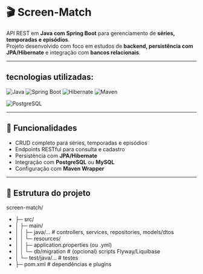 # 🎬 Screen-Match

API REST em **Java com Spring Boot** para gerenciamento de **séries, temporadas e episódios**.  
Projeto desenvolvido com foco em estudos de **backend, persistência com JPA/Hibernate** e integração com **bancos relacionais**.

---

## tecnologias utilizadas:

![Java](https://img.shields.io/badge/Java-ED8B00?logo=openjdk&logoColor=white)
![Spring Boot](https://img.shields.io/badge/Spring%20Boot-6DB33F?logo=springboot&logoColor=white)
![Hibernate](https://img.shields.io/badge/Hibernate-59666C?logo=hibernate&logoColor=white)
![Maven](https://img.shields.io/badge/Maven-C71A36?logo=apachemaven&logoColor=white)

![PostgreSQL](https://img.shields.io/badge/PostgreSQL-4169E1?logo=postgresql&logoColor=white)


---

## 🚀 Funcionalidades

- CRUD completo para séries, temporadas e episódios  
- Endpoints RESTful para consulta e cadastro  
- Persistência com **JPA/Hibernate**  
- Integração com **PostgreSQL** ou **MySQL**  
- Configuração com **Maven Wrapper**  

---



## 📂 Estrutura do projeto

screen-match/
- ├─ src/
- │  ├─ main/
- │  │  ├─ java/...          # controllers, services, repositories, models/dtos
- │  │  └─ resources/
- │  │     ├─ application.properties (ou .yml)
- │  │     └─ db/migration   # (opcional) scripts Flyway/Liquibase
- │  └─ test/java/...        # testes
- ├─ pom.xml                 # dependências e plugins


